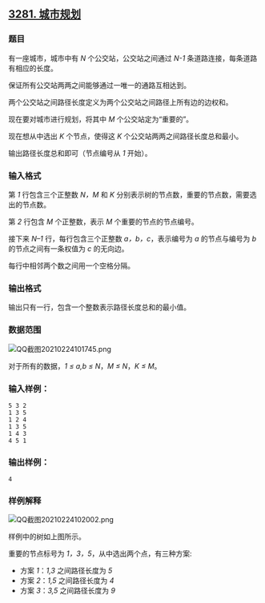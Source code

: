 ## [3281. 城市规划](https://www.acwing.com/problem/content/3284/)

### 题目

有一座城市，城市中有 *N* 个公交站，公交站之间通过 *N-1* 条道路连接，每条道路有相应的长度。

保证所有公交站两两之间能够通过一唯一的通路互相达到。

两个公交站之间路径长度定义为两个公交站之间路径上所有边的边权和。

现在要对城市进行规划，将其中 *M* 个公交站定为“重要的”。

现在想从中选出 *K* 个节点，使得这 *K* 个公交站两两之间路径长度总和最小。

输出路径长度总和即可（节点编号从 *1* 开始）。

### 输入格式

第 *1* 行包含三个正整数 *N，M* 和 *K* 分别表示树的节点数，重要的节点数，需要选出的节点数。

第 *2* 行包含 *M* 个正整数，表示 *M* 个重要的节点的节点编号。

接下来 *N–1* 行，每行包含三个正整数 *a，b，c*，表示编号为 *a* 的节点与编号为 *b* 的节点之间有一条权值为 *c* 的无向边。

每行中相邻两个数之间用一个空格分隔。

### 输出格式

输出只有一行，包含一个整数表示路径长度总和的最小值。

### 数据范围

 ![QQ截图20210224101745.png](https://cdn.acwing.com/media/article/image/2021/02/24/19_7fe15c5c76-QQ截图20210224101745.png)

对于所有的数据，*1 ≤ a,b ≤ N*，*M ≤ N*，*K ≤ M*。

### 输入样例：

```
5 3 2
1 3 5
1 2 4
1 3 5
1 4 3
4 5 1
```

### 输出样例：

```
4
```

### 样例解释

 ![QQ截图20210224102002.png](https://cdn.acwing.com/media/article/image/2021/02/24/19_d05cb2e576-QQ截图20210224102002.png)

样例中的树如上图所示。

重要的节点标号为 *1，3，5*，从中选出两个点，有三种方案:

- 方案 *1*：*1,3* 之间路径长度为 *5*
- 方案 *2*：*1,5* 之间路径长度为 *4*
- 方案 *3*：*3,5* 之间路径长度为 *9*
